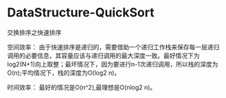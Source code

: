 # DataStructure-QuickSort
交换排序之快速排序

空间效率：
    由于快速排序是递归的，需要借助一个递归工作栈来保存每一层递归调用的必要信息，其容量应该与递归调用的最大深度一致。最好情况下为log2(N+1)向上取整；最坏情况下，因为要进行n-1次递归调用，所以栈的深度为O(n);平均情况下，栈的深度为O(log2 n)。

时间效率：
    最好的情况是O(n^2),最理想是O(nlog2 n)。
